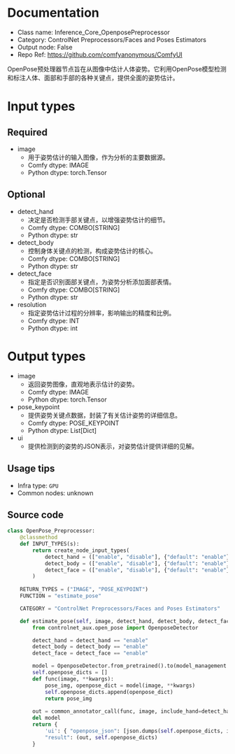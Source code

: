 
# Documentation
- Class name: Inference_Core_OpenposePreprocessor
- Category: ControlNet Preprocessors/Faces and Poses Estimators
- Output node: False
- Repo Ref: https://github.com/comfyanonymous/ComfyUI

OpenPose预处理器节点旨在从图像中估计人体姿势。它利用OpenPose模型检测和标注人体、面部和手部的各种关键点，提供全面的姿势估计。

# Input types
## Required
- image
    - 用于姿势估计的输入图像，作为分析的主要数据源。
    - Comfy dtype: IMAGE
    - Python dtype: torch.Tensor

## Optional
- detect_hand
    - 决定是否检测手部关键点，以增强姿势估计的细节。
    - Comfy dtype: COMBO[STRING]
    - Python dtype: str
- detect_body
    - 控制身体关键点的检测，构成姿势估计的核心。
    - Comfy dtype: COMBO[STRING]
    - Python dtype: str
- detect_face
    - 指定是否识别面部关键点，为姿势分析添加面部表情。
    - Comfy dtype: COMBO[STRING]
    - Python dtype: str
- resolution
    - 指定姿势估计过程的分辨率，影响输出的精度和比例。
    - Comfy dtype: INT
    - Python dtype: int

# Output types
- image
    - 返回姿势图像，直观地表示估计的姿势。
    - Comfy dtype: IMAGE
    - Python dtype: torch.Tensor
- pose_keypoint
    - 提供姿势关键点数据，封装了有关估计姿势的详细信息。
    - Comfy dtype: POSE_KEYPOINT
    - Python dtype: List[Dict]
- ui
    - 提供检测到的姿势的JSON表示，对姿势估计提供详细的见解。


## Usage tips
- Infra type: `GPU`
- Common nodes: unknown


## Source code
```python
class OpenPose_Preprocessor:
    @classmethod
    def INPUT_TYPES(s):
        return create_node_input_types(
            detect_hand = (["enable", "disable"], {"default": "enable"}),
            detect_body = (["enable", "disable"], {"default": "enable"}),
            detect_face = (["enable", "disable"], {"default": "enable"})
        )
        
    RETURN_TYPES = ("IMAGE", "POSE_KEYPOINT")
    FUNCTION = "estimate_pose"

    CATEGORY = "ControlNet Preprocessors/Faces and Poses Estimators"

    def estimate_pose(self, image, detect_hand, detect_body, detect_face, resolution=512, **kwargs):
        from controlnet_aux.open_pose import OpenposeDetector

        detect_hand = detect_hand == "enable"
        detect_body = detect_body == "enable"
        detect_face = detect_face == "enable"

        model = OpenposeDetector.from_pretrained().to(model_management.get_torch_device())        
        self.openpose_dicts = []
        def func(image, **kwargs):
            pose_img, openpose_dict = model(image, **kwargs)
            self.openpose_dicts.append(openpose_dict)
            return pose_img
        
        out = common_annotator_call(func, image, include_hand=detect_hand, include_face=detect_face, include_body=detect_body, image_and_json=True, resolution=resolution)
        del model
        return {
            'ui': { "openpose_json": [json.dumps(self.openpose_dicts, indent=4)] },
            "result": (out, self.openpose_dicts)
        }

```
